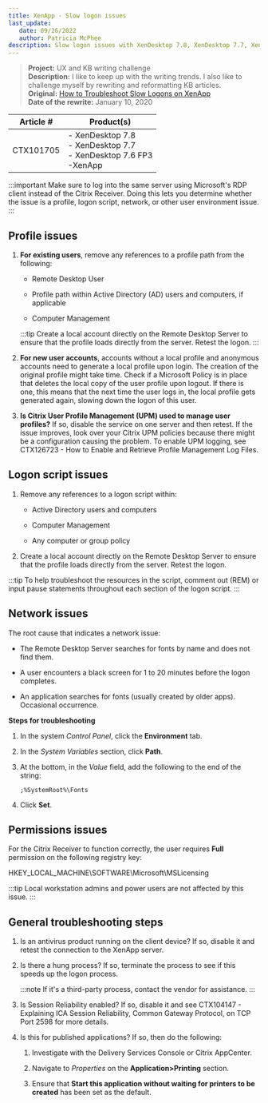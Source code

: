 ```yaml
---
title: XenApp - Slow logon issues
last_update: 
   date: 09/26/2022
   author: Patricia McPhee
description: Slow logon issues with XenDesktop 7.8, XenDesktop 7.7, XenDesk 7.6 FP3, and XenApp.  
---
```


>**Project:**  UX and KB writing challenge  <br />
>**Description:**  I like to keep up with the writing trends. I also like to challenge myself by rewriting and reformatting KB articles. <br />
>**Original:** [How to Troubleshoot Slow Logons on XenApp](https://support.citrix.com/article/CTX101705)<br />
>**Date of the rewrite:** January 10, 2020 

| Article # | Product(s) |
| --------- | ---------- |
| CTX101705 | - XenDesktop 7.8<br />- XenDesktop 7.7<br />- XenDesktop 7.6 FP3<br />-XenApp |

:::important
Make sure to log into the same server using Microsoft's RDP client instead of the Citrix Receiver. Doing this lets you determine whether the issue is a profile, logon script, network, or other user environment issue.
:::

## Profile issues

1. **For existing users**, remove any references to a profile path from the following:

   - Remote Desktop User 

   - Profile path within Active Directory (AD) users and computers, if applicable

   - Computer Management

   :::tip
   Create a local account directly on the Remote Desktop Server to ensure that the profile loads directly from the server. Retest the logon.
   :::

2. **For new user accounts**, accounts without a local profile and anonymous accounts need to generate a local profile upon login. The creation of the original profile might take time. Check if a Microsoft Policy is in place that deletes the local copy of the user profile upon logout. If there is one, this means that the next time the user logs in, the local profile gets generated again, slowing down the logon of this user.  

3. **Is Citrix User Profile Management (UPM) used to manage user profiles?** If so, disable the service on one server and then retest. If the issue improves, look over your Citrix UPM policies because there might be a configuration causing the problem. To enable UPM logging, see CTX126723 - How to Enable and Retrieve Profile Management Log Files. 



## Logon script issues

1. Remove any references to a logon script within:

   - Active Directory users and computers

   - Computer Management

   - Any computer or group policy

2. Create a local account directly on the Remote Desktop Server to ensure that the profile loads directly from the server. Retest the logon.

:::tip
To help troubleshoot the resources in the script, comment out (REM) or input pause statements throughout each section of the logon script.
:::

## Network issues

The root cause that indicates a network issue:

- The Remote Desktop Server searches for fonts by name and does not find them.

- A user encounters a black screen for 1 to 20 minutes before the logon completes. 

- An application searches for fonts (usually created by older apps). Occasional occurrence.

**Steps for troubleshooting**<br />
1. In the system *Control Panel*, click the **Environment** tab.

2. In the *System Variables* section, click **Path**.

3. At the bottom, in the *Value* field, add the following to the end of the string:
    
   ```
   ;%SystemRoot%\Fonts
   ```
4. Click **Set**.

## Permissions issues
For the Citrix Receiver to function correctly, the user requires **Full** permission on the following registry key:

   HKEY_LOCAL_MACHINE\SOFTWARE\Microsoft\MSLicensing


:::tip
Local workstation admins and power users are not affected by this issue.
:::

## General troubleshooting steps

1. Is an antivirus product running on the client device? If so, disable it and retest the connection to the XenApp server.

2. Is there a hung process? If so, terminate the process to see if this speeds up the logon process. 

   :::note
   If it's a third-party process, contact the vendor for assistance.
   :::

3. Is Session Reliability enabled? If so, disable it and see CTX104147 - Explaining ICA Session Reliability, Common Gateway Protocol, on TCP Port 2598 for more details. 

4. Is this for published applications? If so, then do the following:

   1. Investigate with the Delivery Services Console or Citrix AppCenter. 

   2. Navigate to *Properties* on the **Application\>Printing** section.

   3. Ensure that **Start this application without waiting for printers to be created** has been set as the default.

